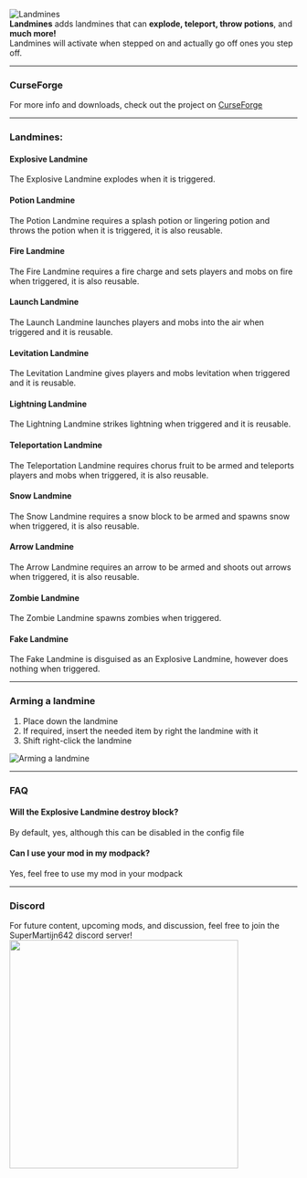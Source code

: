 ![Landmines](https://imgur.com/JSLD47C.png)  
**Landmines** adds landmines that can **explode, teleport, throw potions**, and **much more!**  
Landmines will activate when stepped on and actually go off ones you step off.

---

### CurseForge
For more info and downloads, check out the project on [CurseForge](https://www.curseforge.com/minecraft/mc-mods/landmines)

---

### Landmines:

#### Explosive Landmine
The Explosive Landmine explodes when it is triggered.
 

#### Potion Landmine
The Potion Landmine requires a splash potion or lingering potion and throws the potion when it is triggered, it is also reusable.
 

#### Fire Landmine
The Fire Landmine requires a fire charge and sets players and mobs on fire when triggered, it is also reusable.
 

#### Launch Landmine
The Launch Landmine launches players and mobs into the air when triggered and it is reusable.
 

#### Levitation Landmine
The Levitation Landmine gives players and mobs levitation when triggered and it is reusable.
 

#### Lightning Landmine
The Lightning Landmine strikes lightning when triggered and it is reusable.
 

#### Teleportation Landmine
The Teleportation Landmine requires chorus fruit to be armed and teleports players and mobs when triggered, it is also reusable.
 

#### Snow Landmine
The Snow Landmine requires a snow block to be armed and spawns snow when triggered, it is also reusable.
 

#### Arrow Landmine
The Arrow Landmine requires an arrow to be armed and shoots out arrows when triggered, it is also reusable.
 

#### Zombie Landmine
The Zombie Landmine spawns zombies when triggered.
 

#### Fake Landmine
The Fake Landmine is disguised as an Explosive Landmine, however does nothing when triggered.
 

---

### Arming a landmine
1. Place down the landmine  
2. If required, insert the needed item by right the landmine with it  
3. Shift right-click the landmine  

![Arming a landmine](https://github.com/SuperMartijn642/Landmines/blob/1.16/images/landmine%20arm%20demo.gif)

---

### FAQ
#### Will the Explosive Landmine destroy block?  
By default, yes, although this can be disabled in the config file  
#### Can I use your mod in my modpack?  
Yes, feel free to use my mod in your modpack

---

### Discord
For future content, upcoming mods, and discussion, feel free to join the SuperMartijn642 discord server!  
[<img width='400' src='https://discord.com/assets/cb48d2a8d4991281d7a6a95d2f58195e.svg'>](https://discord.gg/QEbGyUYB2e)
